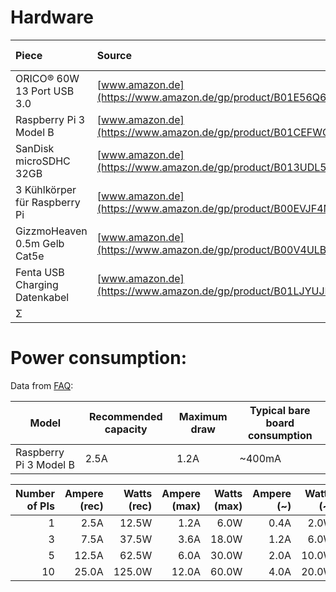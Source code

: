 # Hardware

| Piece                         | Source                                                       | Price (1) | Count | Price * Count |
| :---------------------------- | :----------------------------------------------------------- | --------: | ----: | ------------: |
| ORICO® 60W 13 Port USB 3.0    | [www.amazon.de](https://www.amazon.de/gp/product/B01E56Q6I4) |    59.99€ |     1 |        59.99€ |
| Raspberry Pi 3 Model B        | [www.amazon.de](https://www.amazon.de/gp/product/B01CEFWQFA) |    35.91€ |     3 |       107.73€ |
| SanDisk microSDHC 32GB        | [www.amazon.de](https://www.amazon.de/gp/product/B013UDL5RU) |     9.99€ |     3 |        29.97€ |
| 3 Kühlkörper für Raspberry Pi | [www.amazon.de](https://www.amazon.de/gp/product/B00EVJF4NY) |     4.49€ |     3 |        13.47€ |
| GizzmoHeaven 0.5m Gelb Cat5e  | [www.amazon.de](https://www.amazon.de/gp/product/B00V4ULBE4) |     3.39€ |     3 |        10.17€ |
| Fenta USB Charging Datenkabel | [www.amazon.de](https://www.amazon.de/gp/product/B01LJYUJD8) |     1.76€ |     3 |         5.28€ |
| Σ                             |                                                              |   115.53€ |    16 |       226.61€ |

# Power consumption:

Data from [FAQ](https://www.raspberrypi.org/help/faqs/#power):

| Model | Recommended capacity | Maximum draw | Typical bare board consumption |
| ----- | -------------------- | ------------ | ------------------------------ |
| Raspberry Pi 3 Model B | 2.5A | 1.2A | ~400mA |

| Number of PIs | Ampere (rec) |  Watts (rec) | Ampere (max) |  Watts (max) | Ampere (~) |  Watts (~) |
| ------------: | -----------: | -----------: | -----------: | -----------: | ---------: | ---------: |
|             1 |         2.5A |        12.5W |         1.2A |         6.0W |       0.4A |       2.0W |
|             3 |         7.5A |        37.5W |         3.6A |        18.0W |       1.2A |       6.0W |
|             5 |        12.5A |        62.5W |         6.0A |        30.0W |       2.0A |      10.0W |
|            10 |        25.0A |       125.0W |        12.0A |        60.0W |       4.0A |      20.0W |
